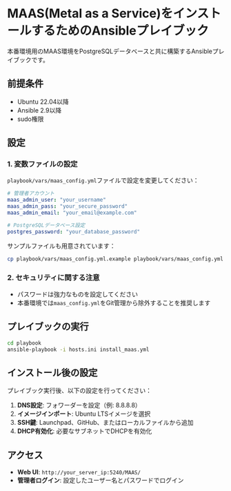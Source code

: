 # MAAS(Metal as a Service)をインストールするためのAnsibleプレイブック

本番環境用のMAAS環境をPostgreSQLデータベースと共に構築するAnsibleプレイブックです。

## 前提条件

- Ubuntu 22.04以降
- Ansible 2.9以降
- sudo権限

## 設定

### 1. 変数ファイルの設定

`playbook/vars/maas_config.yml`ファイルで設定を変更してください：

```yaml
# 管理者アカウント
maas_admin_user: "your_username"
maas_admin_pass: "your_secure_password"
maas_admin_email: "your_email@example.com"

# PostgreSQLデータベース設定
postgres_password: "your_database_password"
```

サンプルファイルも用意されています：
```bash
cp playbook/vars/maas_config.yml.example playbook/vars/maas_config.yml
```

### 2. セキュリティに関する注意

- パスワードは強力なものを設定してください
- 本番環境では`maas_config.yml`をGit管理から除外することを推奨します

## プレイブックの実行

```bash
cd playbook
ansible-playbook -i hosts.ini install_maas.yml
```

## インストール後の設定

プレイブック実行後、以下の設定を行ってください：

1. **DNS設定**: フォワーダーを設定（例: 8.8.8.8）
2. **イメージインポート**: Ubuntu LTSイメージを選択
3. **SSH鍵**: Launchpad、GitHub、またはローカルファイルから追加
4. **DHCP有効化**: 必要なサブネットでDHCPを有効化

## アクセス

- **Web UI**: `http://your_server_ip:5240/MAAS/`
- **管理者ログイン**: 設定したユーザー名とパスワードでログイン